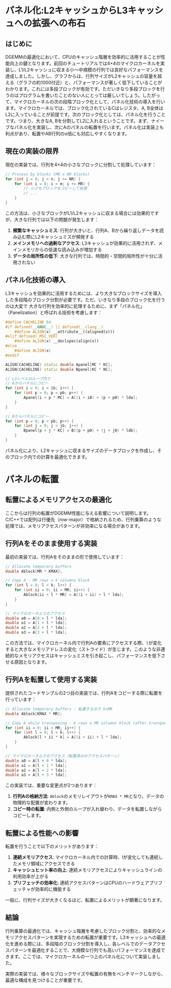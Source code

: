 # パネル化:L2キャッシュからL3キャッシュへの拡張への布石

## はじめに

DGEMMの最適化において、CPUのキャッシュ階層を効率的に活用することが性能向上の鍵となります。前回のチュートリアルでは4×4のマイクロカーネルを実装し、L1/L2キャッシュに収まる小～中規模の行列では良好なパフォーマンスを達成しました。しかし、グラフからは、行列サイズがL2キャッシュの容量を超える（グラフの約1000付近）と、パフォーマンスが著しく低下していることがわかります。これには多段ブロックが有効です。ただいきなり多段ブロックを行うのはプログラムを書いたことのない人にとっては厳しいでしょう。したがって、マイクロカーネルの次の段階ブロック化として、パネル化技術の導入を行います。マイクロカーネルでは、ブロック化されているCはレジスタ、A, B全体はL2に入っていることが前提です。次のブロック化としては、パネル化を行うことです。つまり、大きなA, Bを分割してL2に入れるということです。まず、ナイーブなパネル化を実装し、次にAのパネルの転置を行います。パネル化は実装上も利点があり、転置やAB行列のα倍にも対応しやすくなります。

## 現在の実装の限界

現在の実装では、行列を4×4の小さなブロックに分割して処理しています：

```cpp
// Process by blocks (MR x NR blocks)
for (int j = 0; j < n; j += NR) {
    for (int i = 0; i < m; i += MR) {
        // 小さなブロックをコピーして処理
        // ...
    }
}
```

この方法は、小さなブロックがL1/L2キャッシュに収まる場合には効果的ですが、大きな行列では以下の問題が発生します：

1. **頻繁なキャッシュミス**: 行列が大きいと、行列A、Bから繰り返しデータを読み込む際にL2キャッシュミスが頻発する
2. **メインメモリへの過剰なアクセス**: L3キャッシュが効果的に活用されず、メインメモリからの低速な読み込みが増加する
3. **データの局所性の低下**: 大きな行列では、時間的・空間的局所性が十分に活用されない

## パネル化技術の導入

L3キャッシュを効果的に活用するためには、より大きなブロックサイズを導入した多段階のブロック分割が必要です。ただ、いきなり多段のブロック化を行うのは大変で
大きな行列を効率的に処理するために、まず「パネル化」（Panelization）と呼ばれる技術を考慮します：

```cpp
#define CACHELINE 64
#if defined(__GNUC__) || defined(__clang__)
    #define ALIGN(x) __attribute__((aligned(x)))
#elif defined(_MSC_VER)
    #define ALIGN(x) __declspec(align(x))
#else
    #define ALIGN(x)
#endif

ALIGN(CACHELINE) static double Apanel[MC * KC];
ALIGN(CACHELINE) static double Bpanel[KC * NC];

// L3レベルのループ内で
// Aからパネルにコピー
for (int i = 0; i < ib; i++) {
    for (int p = 0; p < pb; p++) {
        Apanel[i + p * MC] = A[(i + i0) + (p + p0) * lda];
    }
}

// Bからパネルにコピー
for (int p = 0; p < pb; p++) {
    for (int j = 0; j < jb; j++) {
        Bpanel[p + j * KC] = B[(p + p0) + (j + j0) * ldb];
    }
}
```

パネル化により、L2キャッシュに収まるサイズのデータブロックを作成し、そのブロック内での計算を最適化できます。

# パネルの転置

## 転置によるメモリアクセスの最適化

ここからは行列の転置がDGEMM性能に与える影響について説明します。C/C++では配列は行優先（row-major）で格納されるため、行列乗算のような処理では、メモリアクセスパターンが非効率になる場合があります。

## 行列Aをそのまま使用する実装

最初の実装では、行列Aをそのままの形で使用しています：

```cpp
// Allocate temporary buffers
double Ablock[MR * KMAX];

// Copy A - MR rows x k columns block
for (int l = 0; l < k; l++) {
    for (int ii = 0; ii < MR; ii++) {
        Ablock[ii + l * MR] = A[(i + ii) + l * lda];
    }
}

// マイクロカーネルでのアクセス
double a0 = A[0 + l * lda];
double a1 = A[1 + l * lda];
double a2 = A[2 + l * lda];
double a3 = A[3 + l * lda];
```

この方法では、マイクロカーネル内で行列Aの要素にアクセスする際、`l`が変化すると大きなメモリアドレスの変化（ストライド）が生じます。このような非連続的なメモリアクセスはキャッシュミスを引き起こし、パフォーマンスを低下させる原因となります。

## 行列Aを転置して使用する実装

提供されたコードサンプルの2つ目の実装では、行列Aをコピーする際に転置を行っています：

```cpp
// Allocate temporary buffers - 転置するので k×MR
double Ablock[KMAX * MR];

// Copy A while transposing - k rows x MR columns block (after transpose)
for (int ii = 0; ii < MR; ii++) {
    for (int l = 0; l < k; l++) {
        Ablock[l + ii * k] = A[(i + ii) + l * lda];
    }
}

// マイクロカーネルでのアクセス（転置済みのアクセスパターン）
double a0 = A[l + 0 * lda];
double a1 = A[l + 1 * lda];
double a2 = A[l + 2 * lda];
double a3 = A[l + 3 * lda];
```

この実装では、重要な変更点が2つあります：

1. **行列Aの格納方法**: `Ablock`のメモリレイアウトが`KMAX * MR`となり、データの物理的な配置が変わります。
2. **コピー時の転置**: 内側と外側のループが入れ替わり、データを転置しながらコピーします。

## 転置による性能への影響

転置を行うことで以下のメリットがあります：

1. **連続メモリアクセス**: マイクロカーネル内での計算時、lが変化しても連続したメモリ領域にアクセスできる
2. **キャッシュヒット率の向上**: 連続メモリアクセスによりキャッシュラインの利用効率が上がる
3. **プリフェッチの効率化**: 連続アクセスパターンはCPUのハードウェアプリフェッチャが効率的に機能する

一般に、行列サイズが大きくなるほど、転置によるメリットが顕著になります。

## 結論

行列乗算の最適化では、キャッシュ階層を考慮したブロック分割と、効率的なメモリアクセスパターンを実現するための転置が重要です。L3キャッシュへの最適化を進める際には、多段階のブロック分割を導入し、各レベルでのデータアクセスパターンを最適化することで、大規模な行列でも高いパフォーマンスを達成できます。ここでは、マイクロカーネルの一つ上のパネル化について実装しました。

実際の実装では、様々なブロックサイズや転置の有無をベンチマークしながら、最適な構成を見つけることが重要です。
